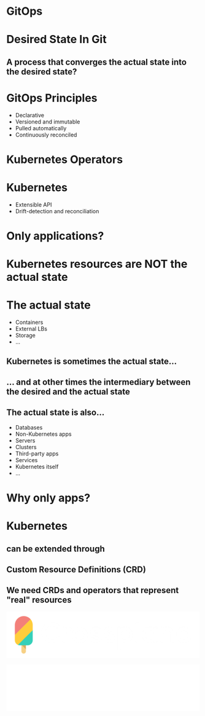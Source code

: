 # GitOps


# Desired State In Git


## A process that converges the actual state into the desired state?


# GitOps Principles

* Declarative
* Versioned and immutable
* Pulled automatically
* Continuously reconciled


# Kubernetes Operators


# Kubernetes

* Extensible API
* Drift-detection and reconciliation


# Only applications?


# Kubernetes resources are NOT the actual state


# The actual state

* Containers
* External LBs
* Storage
* ...


## Kubernetes is sometimes the actual state...


## ... and at other times the intermediary between the desired and the actual state


## The actual state is also...

* Databases
* Non-Kubernetes apps
* Servers
* Clusters
* Third-party apps
* Services
* Kubernetes itself
* ...


# Why only apps?


# Kubernetes
## can be extended through 
## Custom Resource Definitions (CRD)


## We need CRDs and operators that represent "real" resources


![](../img/products/crossplane.png)


![](../img/products/upbound.png)
